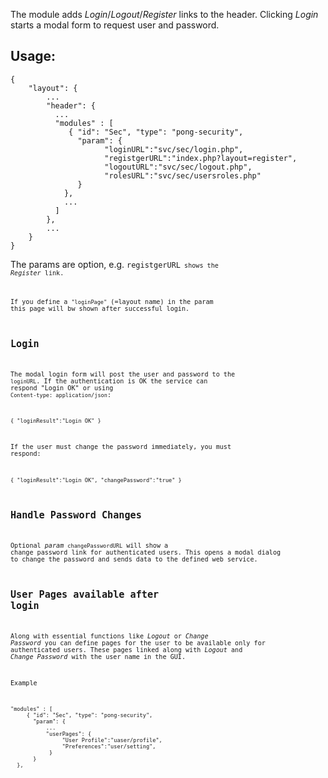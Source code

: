 The module adds _Login_/_Logout_/_Register_ links to the header. 
Clicking _Login_ starts a modal form to request user and password.

## Usage:

	{
		"layout": {
			...
		    "header": {
		      ...
		      "modules" : [ 
		         { "id": "Sec", "type": "pong-security", 
		           "param": { 
			             "loginURL":"svc/sec/login.php", 
			             "registgerURL":"index.php?layout=register", 
			             "logoutURL":"svc/sec/logout.php", 
			             "rolesURL":"svc/sec/usersroles.php" 
		           } 
		        },
		        ...
		      ] 
		    },
  			...
		}
	}

The params are option, e.g. <code>registgerURL<code> shows the _Register_ link.

If you define a `"loginPage"` (=layout name) in the param this page will bw shown after successful login.

## Login

The modal login form will post the user and password to the `loginURL`. 
If the authentication is OK the service can respond "Login OK" or 
using `Content-type: application/json`:

    { "loginResult":"Login OK" }
    
If the user must change the password immediately, you must respond: 

    { "loginResult":"Login OK", "changePassword":"true" }

## Handle Password Changes
Optional _param_ `changePasswordURL` will show a change password link for
authenticated users. This opens a modal dialog to change the password and sends
data to the defined web service.

## User Pages available after login
Along with essential functions like _Logout_ or _Change Password_ you can 
define pages for the user to be available only for authenticated users. 
These pages linked along with _Logout_ and _Change Password_ with the user 
name in the GUI. 

Example

    "modules" : [ 
	     { "id": "Sec", "type": "pong-security", 
	       "param": { 
               ...
               "userPages": {
	            	"User Profile":"uaser/profile",
	            	"Preferences":"user/setting",
	            }	
	       } 
      },
